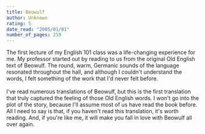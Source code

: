 ```yaml
---
title: Beowulf
author: Unknown
rating: 5
date_read: "2005/01/01"
number_of_pages: 259
---
```


The first lecture of my English 101 class was a life-changing experience for me. My professor started out by reading to us from the original Old English text of Beowulf. The round, warm, Germanic sounds of the language resonated throughout the hall, and although I couldn't understand the words, I felt something of the work that I'd never felt before.<br/><br/>I've read numerous translations of Beowulf, but this is the first translation that truly captured the feeling of those Old English words. I won't go into the plot of the story, because I'll assume most of us have read the book before. All I need to say is that, if you haven't read this translation, it's worth reading. And, if you're like me, it will make you fall in love with Beowulf all over again.
